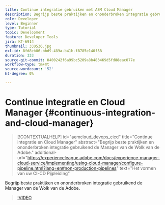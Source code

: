 ```yaml
---
title: Continue integratie gebruiken met AEM Cloud Manager
description: Begrijp beste praktijken en ononderbroken integratie gebruikend de Manager van de Wolk van de Adobe.
role: Developer
level: Beginner
type: Tutorial
topic: Development
feature: Developer Tools
jira: KT-6914
thumbnail: 330536.jpg
exl-id: 8fd8eb06-bbd9-489a-b41b-f8785e140f58
duration: 333
source-git-commit: 0400242f6a99bc5209a8b483469d5fd88eac077e
workflow-type: tm+mt
source-wordcount: '52'
ht-degree: 0%

---
```


# Continue integratie en Cloud Manager {#continuous-integration-and-cloud-manager}

>[!CONTEXTUALHELP]
>id="aemcloud_devops_cicd"
>title="Continue integratie en Cloud Manager"
>abstract="Begrijp beste praktijken en ononderbroken integratie gebruikend de Manager van de Wolk van de Adobe."
>additional-url="https://experienceleague.adobe.com/docs/experience-manager-cloud-service/implementing/using-cloud-manager/configure-pipeline.html?lang=en#non-production-pipelines" text="Het vormen van uw CI-CD Pijpleiding"

Begrijp beste praktijken en ononderbroken integratie gebruikend de Manager van de Wolk van de Adobe.

>[!VIDEO](https://video.tv.adobe.com/v/330536?quality=12&learn=on)
